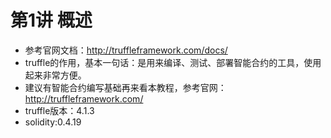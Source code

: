 # 第1讲 概述
* 参考官网文档：http://truffleframework.com/docs/
* truffle的作用，基本一句话：是用来编译、测试、部署智能合约的工具，使用起来非常方便。
* 建议有智能合约编写基础再来看本教程，参考官网：http://truffleframework.com/
* truffle版本：4.1.3
* solidity:0.4.19